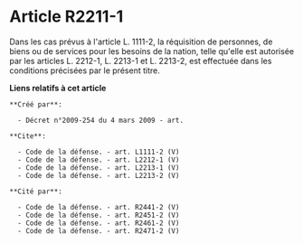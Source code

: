 # Article R2211-1

Dans les cas prévus à l'article L. 1111-2, la réquisition de personnes, de biens ou de services pour les besoins de la
nation, telle qu'elle est autorisée par les articles L. 2212-1, L. 2213-1 et L. 2213-2, est effectuée dans les conditions
précisées par le présent titre.

**Liens relatifs à cet article**

	**Créé par**:

	  - Décret n°2009-254 du 4 mars 2009 - art.

	**Cite**:

	  - Code de la défense. - art. L1111-2 (V)
	  - Code de la défense. - art. L2212-1 (V)
	  - Code de la défense. - art. L2213-1 (V)
	  - Code de la défense. - art. L2213-2 (V)

	**Cité par**:

	  - Code de la défense. - art. R2441-2 (V)
	  - Code de la défense. - art. R2451-2 (V)
	  - Code de la défense. - art. R2461-2 (V)
	  - Code de la défense. - art. R2471-2 (V)
